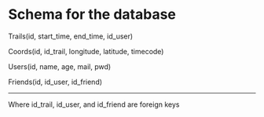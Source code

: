 # Schema for the database

Trails(id, start_time, end_time, id_user)

Coords(id, id_trail, longitude, latitude, timecode)

Users(id, name, age, mail, pwd)

Friends(id, id_user, id_friend)

---

Where id_trail, id_user, and id_friend are foreign keys
